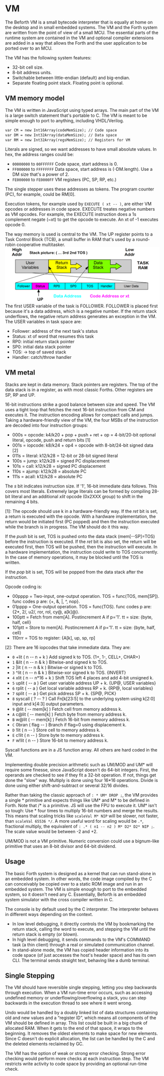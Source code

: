 # VM

The Beforth VM is a small bytecode interpreter that is equally at home on the desktop and in small embedded systems. The VM and the Forth system are written from the point of view of a small MCU. The essential parts of the runtime system are contained in the VM and optional compiler extensions are added in a way that allows the Forth and the user application to be ported over to an MCU. 

The VM has the following system features:
- 32-bit cell size.
- 8-bit address units.
- Switchable between little-endian (default) and big-endian.
- Separate floating point stack. Floating point is optional.

## VM memory model
The VM is written in JavaScript using typed arrays. The main part of the VM is a large switch statement that's portable to C. 
The VM is meant to be simple enough to port to anything, including VHDL/Verilog.
```
var CM = new Int16Array(codeMemSize); // Code space  
var DM = new Int32Array(dataMemSize); // Data space
var RM = new Int32Array(regsMemSize); // Registers for VM
```
Literals are signed, so we want addresses to have small absolute values. In hex, the address ranges could be:

- `00000000` to `00FFFFFF`	Code space, start address is 0.
- `FF000000` to `FFFFFFFF`	Data space, start address is (-DM.length). Use a DM size that's a power of 2.
- `FE000000` to `FE0000FF`	VM registers (PC, SP, RP, etc.)

The single stepper uses these addresses as tokens. The program counter (PC), for example, could be RM[0].

Execution tokens, for example used by `EXECUTE ( xt -- )`, are either VM opcodes or addresses in code space. EXECUTE treates negative numbers as VM opcodes. For example, the EXECUTE instruction does a 1s complement negate (~xt) to get the opcode to execute. An xt of -1 executes opcode 0.

The way memory is used is central to the VM. The UP register points to a Task Control Block (TCB), a small buffer in RAM that's used by a round-robin cooperative multitasker.
![Stacks Illustration](https://github.com/lazarus4/Beforth/raw/master/architecture/stacks_01.png)
The first USER variable of the task is FOLLOWER. FOLLOWER is placed first because it's a data address, which is a negative number. If the return stack underflows, the negative return address generates an exception in the VM. The USER variables in task space are:
- Follower: address of the next task's status 
- Status: xt of word that resumes this task 
- RP0: initial return stack pointer      
- SP0: initial data stack pointer        
- TOS: -> top of saved stack                   
- Handler: catch/throw handler               

## VM metal
Stacks are kept in data memory. Stack pointers are registers. The top of the data stack is in a register, as with most classic Forths. Other registers are SP, RP and UP. 

16-bit instructions strike a good balance between size and speed. The VM uses a tight loop that fetches the next 16-bit instruction from CM and executes it. The instruction encoding allows for compact calls and jumps. Taking a hardware-friendly view of the VM, the four MSBs of the instruction are decoded into four instruction groups:

- 000s = opcode: k4/k20 + pop + push + ret + op = 4-bit/20-bit optional literal, opcode, push and return bits [1]
- 001s = iopcode: k8/k24 + op4 = opcode with 8-bit/24-bit signed data [2]
- 011s = literal: k12/k28 = 12-bit or 28-bit signed literal
- 100s = jump: k12/k28 = signed PC displacement
- 101s = call: k12/k28 = signed PC displacement
- 110s = ajump: k12/k28 = absolute PC 
- 111s = acall: k12/k28 = absolute PC 

The *s* bit indicates instruction size. If '1', 16-bit immediate data follows. This covers most literals. Extremely large literals can be formed by compiling 28-bit literal and an additional *xlit* opcode (0x2XXX group) to shift in the remaining 4 bits.

\[1]: The opcode should use k in a hardware-friendly way. If the *ret* bit is set, a return is executed with the opcode. With a hardware implementation, the return would be initiated first (PC popped) and then the instruction executed while the branch is in progress. The VM should do it this way. 

If the *push* bit is set, TOS is pushed onto the data stack (mem[--SP]=TOS) before the instruction is executed. If the *ret* bit is also set, the return will be executed first, then TOS will be pushed, then the instruction will execute. In a hardware implementation, the instruction could write to TOS concurrently. In the case of memory operations, it may be blocked until the TOS is written. 

If the *pop* bit is set, TOS will be popped from the data stack after the instruction.

Opcode coding is:
- 00pppp = Two-input, one-output operation. TOS = func(TOS, mem[SP]). func codes p are: {+, &, |, ^, nop}. 
- 01pppp = One-output operation. TOS = func(TOS). func codes p are: {2\*, 2/, u2/, ror, rol, cy@, a[k]@}. 
- 100ptt = Fetch from mem[A]. Postincrement A if p='1'. tt = size: {byte, half, cell}
- 101ptt = Store to mem[A]. Postincrement A if p='1'. tt = size: {byte, half, cell}
- 110rrr = TOS to register: {A[k], up, sp, rp]

\[2]: There are 16 iopcodes that take immediate data. They are:
- `0` +lit  ( n -- n + k )  Add signed k to TOS. {1+, 1-, CELL+, CHAR+}
- `1` &lit  ( n -- n & k )  Bitwise-and signed k to TOS.
- `2` |lit  ( n -- n & k )  Bitwise-or signed k to TOS.
- `3` ^lit  ( n -- n & k )  Bitwise-xor signed k to TOS. {INVERT}
- `4` xlit  ( n -- n\*16 + k )  Shift TOS left 4 places and add 4-bit unsigned k.
- `5` uplit  ( -- a )  Get user variable address UP + k. {UP@, USER variables}
- `6` rplit  ( -- a )  Get local variable address RP + k. {RP@, local variables}
- `7` split  ( -- a )  Get pick address SP + k. {SP@, PICK}
- `8` syscall  ( ? -- ? )  Call Fn[k[23:5] to the underlying system using k[2:0] input and k[4:3] output parameters. 
- `9` @lit  ( -- mem[k] )  Fetch cell from memory address k.
- `A` c@lit  ( -- mem[k] )  Fetch byte from memory address k.
- `B` w@lit  ( -- mem[k] )  Fetch 16-bit from memory address k.
- `C` 0bran  ( flag -- )  Branch if flag=0 using displacement k.
- `D` !lit  ( n -- )  Store cell to memory address k.
- `E` c!lit  ( n -- )  Store byte to memory address k.
- `F` w!lit  ( n -- )  Store 16-bit to memory address k.

Syscall functions are in a JS function array. All others are hard coded in the VM.

Implementing double precision arithmetic such as UM/MOD and UM\* will require some finesse, since JavaScript doesn't do 64-bit integers. First, the operands are checked to see if they fit a 32-bit operation. If not, things get done the "slow" way. Multiply is done using four 16\*16 operations. Divide is done using either shift-and-subtract or several 32/16 divides.

Rather than taking the classic approach of `: * UM* DROP ;`, the VM provides a single \* primitive and expects things like UM\* and M\* to be defined in Forth. Note that /\* is a primitive. JS will use the FPU to execute it. UM\* isn't so tough: Use \* four times to multiply 16-bit numbers and merge the results. This means that scaling tricks like `scaleVal M* NIP` will be slower, not faster, than `scaleVal 65536 */`. A more useful word for scaling would be `.*`, fractional multiply, the equivalent of `: .* ( n1 -- n2 ) M* D2* D2* NIP ;`. The scale value would be between -2 and +2.

UM/MOD is not a VM primitive. Numeric conversion could use a bignum-like primitive that uses an 8-bit divisor and 64-bit dividend.

## Usage
The basic Forth system is designed as a kernel that can run stand-alone in an embedded system. In other words, the code image compiled by the C can conceivably be copied over to a static ROM image and run in an embedded system. The VM is simple enough to port to the embedded system, so it doesn't need any C. Essentially, Beforth is an embedded system simulator with the cross compiler written in C.

The console is by default used by the C interpreter. The interpreter behaves in different ways depending on the context. 

- In low level debugging, it directly controls the VM by bookmarking the return stack, calling the word to execute, and stepping the VM until the return stack is empty (or blown).
- In high level debugging, it sends commands to the VM's COMMAND task (a thin client) through a real or simulated communication channel.
- In stand-alone mode, the VM has copied header information into its code space (of just accesses the host's header space) and has its own CLI. The terminal sends straight text, behaving like a dumb terminal.

## Single Stepping
The VM should have reversible single stepping, letting you step backwards through execution. When a VM run-time error occurs, such as accessing undefined memory or underflowing/overflowing a stack, you can step backwards in the execution thread to see where it went wrong.

Undo would be handled by a doubly linked list of data structures containing old and new values and a “register ID”, which means all components of the VM should be defined in array. This list could be built in a big chunk of allocated RAM. When it gets to the end of that space, it wraps to the beginning. It removes the oldest elements to make space for new elements. Since C doesn't do explicit allocation, the list can be handled by the C and the deleted elements reclaimed by GC.

The VM has the option of weak or strong error checking. Strong error checking would perform more checks at each instruction step. The VM restricts write activity to code space by providing an optional run-time check.

